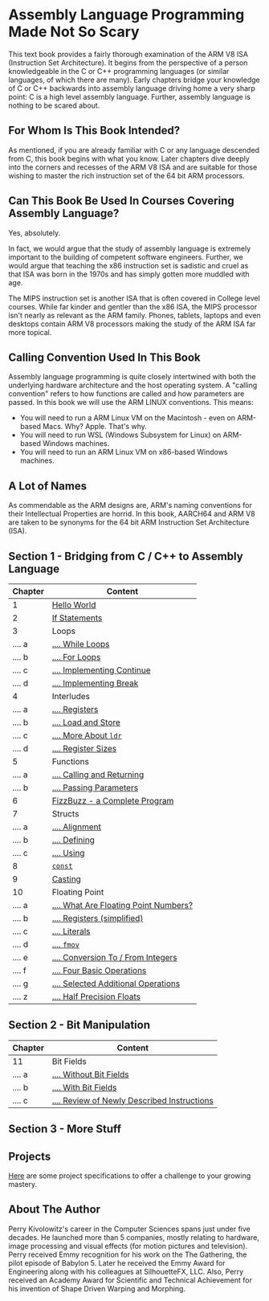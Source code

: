 # Assembly Language Programming Made Not So Scary

This text book provides a fairly thorough examination of the ARM V8 ISA (Instruction Set Architecture).
It begins from the perspective of
a person knowledgeable in the C or C++ programming languages (or similar languages, of which there are many).
Early chapters bridge your knowledge of C or C++ backwards into assembly language driving home a very sharp
point: C is a high level assembly language. Further, assembly language is nothing to be scared about.

## For Whom Is This Book Intended?

As mentioned, if you are already familiar with C or any language descended from C, this book begins with what
you know. Later chapters dive deeply into the corners and recesses of the ARM V8 ISA and are suitable for
those wishing to master the rich instruction set of the 64 bit ARM processors.

## Can This Book Be Used In Courses Covering Assembly Language?

Yes, absolutely.

In fact, we would argue that the study of assembly language is extremely important to the
building of competent software engineers. Further, we would argue that teaching the x86 instruction set is sadistic and cruel as that ISA was born in the 1970s and has simply gotten more muddled with age.

The MIPS instruction set is another ISA that is often covered in College level courses. While far kinder and gentler than the x86 ISA, the MIPS processor isn't nearly as relevant as the ARM family. Phones, tablets, laptops and even desktops contain ARM V8 processors making the study of
the ARM ISA far more topical.

## Calling Convention Used In This Book

Assembly language programming is quite closely intertwined with both the underlying hardware architecture and the host
operating system. A "calling convention" refers to how functions are called and how parameters are passed. In
this book we will use the ARM LINUX conventions. This means:

* You will need to run a ARM Linux VM on the Macintosh - even on ARM-based Macs. Why? Apple. That's why.
* You will need to run WSL (Windows Subsystem for Linux) on ARM-based Windows machines.
* You will need to run an ARM Linux VM on x86-based Windows machines.

## A Lot of Names

As commendable as the ARM designs are, ARM's naming conventions for their Intellectual
Properties are horrid. In this book, AARCH64 and ARM V8 are taken to be synonyms for
the 64 bit ARM Instruction Set Architecture (ISA).

## Section 1 - Bridging from C / C++ to Assembly Language

| Chapter | Content |
| ------- | ------- |
| 1 | [Hello World](./section_1/hello_world/README.md) |
| 2 | [If Statements](./section_1/if/README.md) |
| 3 | Loops |
| .... a | [.... While Loops](./section_1/while/README.md) |
| .... b | [.... For Loops](./section_1/for/README.md) |
| .... c | [.... Implementing Continue](./section_1/for/README.md#implementing-a-continue)
| .... d | [.... Implementing Break](./section_1/for/README.md#implementing-a-break)
| 4 | Interludes |
| .... a | [.... Registers](./section_1/regs/README.md) |
| .... b | [.... Load and Store](./section_1/regs/ldr.md) |
| .... c | [.... More About `ldr`](./section_1/regs/ldr2.md) |
| .... d | [.... Register Sizes](./section_1/regs/widths.md) |
| 5 | Functions |
| .... a | [.... Calling and Returning](./section_1/funcs/README.md) |
| .... b | [.... Passing Parameters](./section_1/funcs/README2.md) |
| 6 | [FizzBuzz - a Complete Program](./section_1/fizzbuzz/README.md) |
| 7 | Structs |
| .... a | [.... Alignment](./section_1/structs/alignment.md) |
| .... b | [.... Defining](./section_1/structs/defining.md) |
| .... c | [.... Using](./section_1/structs/using.md) |
|  8 | [`const`](./section_1/const/README.md)
|  9 | [Casting](./section_1/casting/README.md) |
| 10 | Floating Point |
| .... a | [.... What Are Floating Point Numbers?](./section_1/float/what.md)
| .... b | [.... Registers (simplified)](./section_1/float/working.md)
| .... c | [.... Literals](./section_1/float/literals.md)
| .... d | [.... `fmov`](./section_1/float/)
| .... e | [.... Conversion To / From Integers](./section_1/float/rounding.md)
| .... f | [.... Four Basic Operations](./section_1/float/)
| .... g | [.... Selected Additional Operations](./section_1/float/)
| .... z | [.... Half Precision Floats](./section_1/float/half.md)

## Section 2 - Bit Manipulation

| Chapter | Content |
| ------- | ------- |
| 11 | Bit Fields |
| .... a | [.... Without Bit Fields](./section_2/bitfields/README.md) |
| .... b | [.... With Bit Fields](./section_2/bitfields/with.md) |
| .... c | [.... Review of Newly Described Instructions](./section_2/bitfields/review.md)

## Section 3 - More Stuff

## Projects

[Here](./projects/README.md) are some project specifications to offer a challenge to your growing mastery.

## About The Author

Perry Kivolowitz's career in the Computer Sciences spans just under five decades. He launched more than 5 companies, mostly relating to hardware, image processing and visual effects (for motion pictures and television). Perry received Emmy recognition for his work on the The Gathering, the pilot episode of Babylon 5. Later he received the Emmy Award for Engineering along with his colleagues at SilhouetteFX, LLC. Also, Perry received an Academy Award for Scientific and Technical Achievement for his invention of Shape Driven Warping and Morphing.
